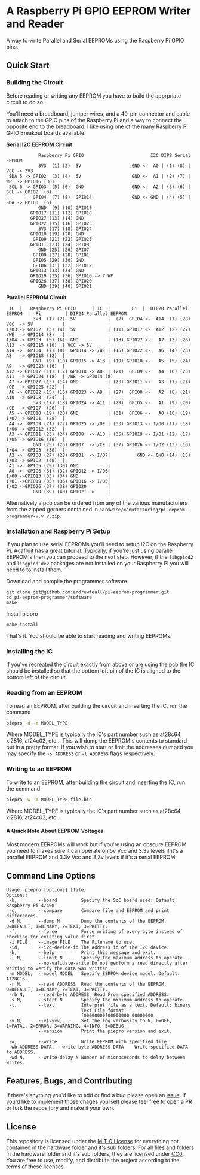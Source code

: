 # __A Raspberry Pi GPIO EEPROM Writer and Reader__ 

A way to write Parallel and Serial EEPROMs using the Raspberry Pi GPIO pins.

## __Quick Start__


### __Building the Circuit__
Before reading or writing any EEPROM you have to build the apprpriate circuit to do so.

You'll need a breadboard, jumper wires, and a 40-pin connector and cable to attach to the GPIO pins of the Raspberry Pi and a way to connect the opposite end to the breadboard. I like using one of the many Raspberry Pi GPIO Breakout boards available.

__Serial I2C EEPROM Circuit__
```
            Raspberry Pi GPIO                         I2C DIP8 Serial EEPROM
            3V3  (1) (2)  5V                   GND <-  A0 | (1) (8) | VCC -> 3V3
 SDA 5 -> GPIO2  (3) (4)  5V                   GND <-  A1 | (2) (7) | WP  -> GPIO16 (36)
 SCL 6 -> GPIO3  (5) (6)  GND                  GND <-  A2 | (3) (6) | SCL -> GPIO2  (3)
          GPIO4  (7) (8)  GPIO14               GND <- GND | (4) (5) | SDA -> GPIO3  (5)
            GND  (9) (10) GPIO15
         GPIO17 (11) (12) GPIO18
         GPIO27 (13) (14) GND   
         GPIO22 (15) (16) GPIO23
            3V3 (17) (18) GPIO24
         GPIO10 (19) (20) GND   
          GPIO9 (21) (22) GPIO25
         GPIO11 (23) (24) GPIO8 
            GND (25) (26) GPIO7 
          GPIO0 (27) (28) GPIO1 
          GPIO5 (29) (30) GND   
          GPIO6 (31) (32) GPIO12
         GPIO13 (33) (34) GND   
         GPIO19 (35) (36) GPIO16 -> 7 WP
         GPIO26 (37) (38) GPIO20
            GND (39) (40) GPIO21
   ```

   __Parallel EEPROM Circuit__
```
 IC  |   Raspberry Pi GPIO      | IC  |        Pi  |  DIP28 Parallel EEPROM  |  Pi         | DIP24 Parallel EEPROM
          3V3  (1) (2)  5V            |  (7)  GPIO4 <-  A14  (1) (28) VCC  -> 5V           |
I/O3 -> GPIO2  (3) (4)  5V            | (11) GPIO17 <-  A12  (2) (27) /WE  -> GPIO14 (8)   |
I/O4 -> GPIO3  (5) (6)  GND           | (13) GPIO27 <-   A7  (3) (26) A13  -> GPIO15 (10)  | VCC -> 5V
A14 ->  GPIO4  (7) (8)  GPIO14 -> /WE | (15) GPIO22 <-   A6  (4) (25) A8   -> GPIO18 (12)  | 
          GND  (9) (10) GPIO15 -> A13 | (19) GPIO10 <-   A5  (5) (24) A9   -> GPIO23 (16)  | 
A12 -> GPIO17 (11) (12) GPIO18 -> A8  | (21)  GPIO9 <-   A4  (6) (23) A11  -> GPIO24 (18)  | /WE -> GPIO14 (8)
 A7 -> GPIO27 (13) (14) GND           | (23) GPIO11 <-   A3  (7) (22) /OE  -> GPIO25 (22)  | 
 A6 -> GPIO22 (15) (16) GPIO23 -> A9  | (27)  GPIO0 <-   A2  (8) (21) A10  -> GPIO8  (24)  | 
          3V3 (17) (18) GPIO24 -> A11 | (29)  GPIO5 <-   A1  (9) (20) /CE  -> GPIO7  (26)  | 
 A5 -> GPIO10 (19) (20) GND           | (31)  GPIO6 <-   A0 (10) (19) I/O7 -> GPIO1  (28)  | 
 A4 ->  GPIO9 (21) (22) GPIO25 -> /OE | (33) GPIO13 <- I/O0 (11) (18) I/O6 -> GPIO12 (32)  | 
 A3 -> GPIO11 (23) (24) GPIO8  -> A10 | (35) GPIO19 <- I/O1 (12) (17) I/O5 -> GPIO16 (36)  | 
          GND (25) (26) GPIO7  -> /CE | (37) GPIO26 <- I/O2 (13) (16) I/O4 -> GPIO3  (38)  | 
 A2 ->  GPIO0 (27) (28) GPIO1  -> I/O7|          GND <- GND (14) (15) I/O3 -> GPIO2  (40)  | 
 A1 ->  GPIO5 (29) (30) GND           |
 A0 ->  GPIO6 (31) (32) GPIO12 -> I/O6| 
I/O0 ->GPIO13 (33) (34) GND           |
I/O1 ->GPIO19 (35) (36) GPIO16 -> I/O5| 
I/O2 ->GPIO26 (37) (38) GPIO20        | 
          GND (39) (40) GPIO21 ->     | 
   ```

   Alternatively a pcb can be ordered from any of the various manufacturers from the zipped gerbers contained in `hardware/manufacturing/pi-eeprom-programmer-v.v.v.zip`.

### __Installation and Raspberry Pi Setup__

If you plan to use serial EEPROMs you'll need to setup I2C on the Raspberry Pi. [Adafruit](https://learn.adafruit.com/adafruits-raspberry-pi-lesson-4-gpio-setup/configuring-i2c) has a great tutorial. Typically, if you're just using parallel EEPROM's then you can proceed to the next step. However, if the `libgpiod2` and `libgpiod-dev` packages are not installed on your Raspberry Pi you will need to to install them.

Download and compile the programmer software
```
git clone git@github.com:andrewteall/pi-eeprom-programmer.git
cd pi-eeprom-programmer/software
make
```

Install piepro

```
make install
```

That's it. You should be able to start reading and writing EEPROMs.

### __Installing the IC__
If you've recreated the circuit exactly from above or are using the pcb the IC should be installed so that the bottom left pin of the IC is aligned to the bottom left of the circuit.

### __Reading from an EEPROM__

To read an EEPROM, after building the circuit and inserting the IC, run the command
```sh
piepro -d -m MODEL_TYPE
```
Where MODEL_TYPE is typically the IC's part number such as at28c64, xl2816, at24c02, etc... This will dump the EEPROM's contents to standard out in a pretty format. If you wish to start or limit the addresses dumped you may specify the `-s ADDRESS` or `-l ADDRESS` flags respectively.

### __Writing to an EEPROM__

To write to an EEPROM, after building the circuit and inserting the IC, run the command
```sh
piepro -w -m MODEL_TYPE file.bin
```
Where MODEL_TYPE is typically the IC's part number such as at28c64, xl2816, at24c02, etc...

#### __A Quick Note About EEPROM Voltages__
Most modern EERPOMs will work but if you're using an obscure EEPROM you need to makes sure it can operate on 5v Vcc and 3.3v levels if it's a parallel EEPROM and 3.3v Vcc and 3.3v levels if it's a serial EEPROM.

## __Command Line Options__
```
Usage: piepro [options] [file]
Options:
 -b,        --board         Specify the SoC board used. Default: Raspberry Pi 4/400
 -c,        --compare       Compare file and EEPROM and print differences.
 -d N,      --dump N        Dump the contents of the EEPROM, 0=DEFAULT, 1=BINARY, 2=TEXT, 3=PRETTY.
 -f,        --force         Force writing of every byte instead of checking for existing value first.
 -i FILE,   --image FILE    The Filename to use.
 -id,       --i2c-device-id The Address id of the I2C device.
 -h,        --help          Print this message and exit.
 -l N,      --limit N       Specify the maximum address to operate.
            --no-validate-write Do not perform a read directly after writing to verify the data was written.
 -m MODEL,  --model MODEL   Specify EERPOM device model. Default: AT28C16.
 -r N,      --read ADDRESS  Read the contents of the EEPROM, 0=DEFAULT, 1=BINARY, 2=TEXT, 3=PRETTY.
 -rb N,     --read-byte ADDRESS  Read From specified ADDRESS.
 -s N,      --start N       Specify the minimum address to operate.
 -t,        --text          Interpret file as a text. Default: binary
                            Text File format:
                            [00000000]00000000 00000000
 -v N,      --v[vvvv]       Set the log verbosity to N, 0=OFF, 1=FATAL, 2=ERROR, 3=WARNING, 4=INFO, 5=DEBUG.
            --version       Print the piepro version and exit.
 
 -w,        --write         Write EEPROM with specified file.
 -wb ADDRESS DATA, --write-byte ADDRESS DATA    Write specified DATA to ADDRESS.
 -wd N,     --write-delay N Number of microseconds to delay between writes.
 ```

 ## __Features, Bugs, and Contributing__
If there's anything you'd like to add or find a bug please open an [issue](https://github.com/andrewteall/pi-eeprom-programmer/issues). If you'd like to implement those chages yourself please feel free to open a PR or fork the repository and make it your own.


## __License__
This repository is licensed under the [MIT-0 License](LICENSE) for everything not contained in the hardware folder and it's sub folders. For all files and folders in the hardware folder and it's sub folders, they are licensed under [CC0](https://creativecommons.org/publicdomain/zero/1.0/). You are free to use, modify, and distribute the project according to the terms of these licenses.